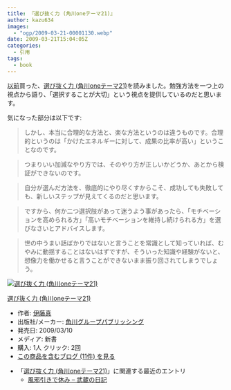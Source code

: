 ```yaml
---
title: 『選び抜く力 (角川oneテーマ21)』
author: kazu634
images:
  - "ogp/2009-03-21-00001130.webp"
date: 2009-03-21T15:04:05Z
categories:
  - 引用
tags:
  - book
---
```

<div class="section">
<p>
<a href="http://d.hatena.ne.jp/sirocco634/20090311/1236748279" onclick="__gaTracker('send', 'event', 'outbound-article', 'http://d.hatena.ne.jp/sirocco634/20090311/1236748279', '以前');" target="_blank">以前</a>買った、<a href="http://d.hatena.ne.jp/asin/4047101818" onclick="__gaTracker('send', 'event', 'outbound-article', 'http://d.hatena.ne.jp/asin/4047101818', '選び抜く力 (角川oneテーマ21)');">選び抜く力 (角川oneテーマ21)</a>を読みました。勉強方法を一つ上の視点から語り、「選択することが大切」という視点を提供しているのだと思います。
</p>

<p>
    気になった部分は以下です:
</p>

<blockquote>
<p>
      しかし、本当に合理的な方法と、楽な方法というのは違うものです。合理的というのは「かけたエネルギーに対して、成果の比率が高い」ということなのです。
</p>
</blockquote>

<blockquote>
<p>
      つまりいい加減なやり方では、そのやり方が正しいかどうか、あとから検証ができないのです。
</p>
</blockquote>

<blockquote>
<p>
      自分が選んだ方法を、徹底的にやり尽くすからこそ、成功しても失敗しても、新しいステップが見えてくるのだと思います。
</p>
</blockquote>

<blockquote>
<p>
      ですから、何か二つ選択肢があって迷うよう事があったら、「モチベーションを高められる方」「高いモチベーションを維持し続けられる方」を選びなさいとアドバイスします。
</p>
</blockquote>

<blockquote>
<p>
      世の中うまい話ばかりではないと言うことを常識として知っていれば、むやみに動揺することはないはずですが、そういった知識や経験がないと、想像力を働かせると言うことができないまま振り回されてしまうでしょう。
</p>
</blockquote>

<div class="hatena-asin-detail">
<a href="http://www.amazon.co.jp/dp/4047101818/?tag=hatena_st1-22&ascsubtag=d-7ibv" onclick="__gaTracker('send', 'event', 'outbound-article', 'http://www.amazon.co.jp/dp/4047101818/?tag=hatena_st1-22&ascsubtag=d-7ibv', '');"><img src="https://images-na.ssl-images-amazon.com/images/I/31s2X2U3rjL._SL160_.jpg" class="hatena-asin-detail-image" alt="選び抜く力 (角川oneテーマ21)" title="選び抜く力 (角川oneテーマ21)" /></a></p>

<div class="hatena-asin-detail-info">
<p class="hatena-asin-detail-title">
<a href="http://www.amazon.co.jp/dp/4047101818/?tag=hatena_st1-22&ascsubtag=d-7ibv" onclick="__gaTracker('send', 'event', 'outbound-article', 'http://www.amazon.co.jp/dp/4047101818/?tag=hatena_st1-22&ascsubtag=d-7ibv', '選び抜く力 (角川oneテーマ21)');">選び抜く力 (角川oneテーマ21)</a>
</p>

<ul>
<li>
<span class="hatena-asin-detail-label">作者:</span> <a href="http://d.hatena.ne.jp/keyword/%B0%CB%C6%A3%BF%BF" onclick="__gaTracker('send', 'event', 'outbound-article', 'http://d.hatena.ne.jp/keyword/%B0%CB%C6%A3%BF%BF', '伊藤真');" class="keyword">伊藤真</a>
</li>
<li>
<span class="hatena-asin-detail-label">出版社/メーカー:</span> <a href="http://d.hatena.ne.jp/keyword/%B3%D1%C0%EE%A5%B0%A5%EB%A1%BC%A5%D7%A5%D1%A5%D6%A5%EA%A5%C3%A5%B7%A5%F3%A5%B0" onclick="__gaTracker('send', 'event', 'outbound-article', 'http://d.hatena.ne.jp/keyword/%B3%D1%C0%EE%A5%B0%A5%EB%A1%BC%A5%D7%A5%D1%A5%D6%A5%EA%A5%C3%A5%B7%A5%F3%A5%B0', '角川グループパブリッシング');" class="keyword">角川グループパブリッシング</a>
</li>
<li>
<span class="hatena-asin-detail-label">発売日:</span> 2009/03/10
</li>
<li>
<span class="hatena-asin-detail-label">メディア:</span> 新書
</li>
<li>
<span class="hatena-asin-detail-label">購入</span>: 1人 <span class="hatena-asin-detail-label">クリック</span>: 2回
</li>
<li>
<a href="http://d.hatena.ne.jp/asin/4047101818" onclick="__gaTracker('send', 'event', 'outbound-article', 'http://d.hatena.ne.jp/asin/4047101818', 'この商品を含むブログ (11件) を見る');" target="_blank">この商品を含むブログ (11件) を見る</a>
</li>
</ul>
</div>

<div class="hatena-asin-detail-foot">
</div>
</div>

<ul>
<li>
      「<a href="http://d.hatena.ne.jp/asin/4047101818" onclick="__gaTracker('send', 'event', 'outbound-article', 'http://d.hatena.ne.jp/asin/4047101818', '選び抜く力 (角川oneテーマ21)');">選び抜く力 (角川oneテーマ21)</a>」に関連する最近のエントリ <ul>
<li>
<a href="http://d.hatena.ne.jp/sirocco634/20090311/1236748279" onclick="__gaTracker('send', 'event', 'outbound-article', 'http://d.hatena.ne.jp/sirocco634/20090311/1236748279', ' 風邪引きで休み &#8211; 武蔵の日記');" target="_blank"> 風邪引きで休み &#8211; 武蔵の日記</a>
</li>
</ul>
</li>
</ul>
</div>
